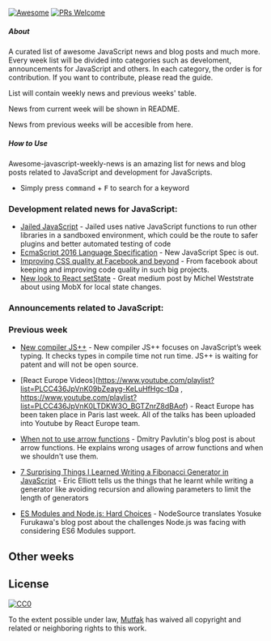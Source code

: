 [![Awesome](https://cdn.rawgit.com/sindresorhus/awesome/d7305f38d29fed78fa85652e3a63e154dd8e8829/media/badge.svg)](https://github.com/sindresorhus/awesome)
[![PRs Welcome](https://img.shields.io/badge/PRs-welcome-brightgreen.svg)](http://makeapullrequest.com)

##### About

A curated list of awesome JavaScript news and blog posts and much more.
Every week list will be divided into categories such as develoment, announcements for JavaScript and others. In each category, the order is for contribution. If you want to contribute, please read the guide.

List will contain weekly news and previous weeks' table.

News from current week will be shown in README.

News from previous weeks will be accesible from here.

##### How to Use
Awesome-javascript-weekly-news is an amazing list for news and blog posts related to JavaScript and development for JavaScripts.
- Simply press <kbd>command</kbd> + <kbd>F</kbd> to search for a keyword

### Development related news for JavaScript:

- [Jailed JavaScript](http://www.infoworld.com/article/3083009/open-source-tools/jailed-javascript-library-runs-untrusted-code-safely-in-browsers-nodejs.html) - Jailed uses native JavaScript functions to run other libraries in a sandboxed environment, which could be the route to safer plugins and better automated testing of code
- [EcmaScript 2016 Language Specification](http://www.ecma-international.org/ecma-262/7.0/index.html) - New JavaScript Spec is out.
- [Improving CSS quality at Facebook and beyond](https://code.facebook.com/posts/879890885467584) - From facebook about keeping and improving code quality in such big projects.
- [New look to React setState](https://medium.com/@mweststrate/3-reasons-why-i-stopped-using-react-setstate-ab73fc67a42e#.44idi9bmv) - Great medium post by Michel Weststrate about using MobX for local state changes.


### Announcements related to JavaScript:

### Previous week

- [New compiler JS++](http://www.infoworld.com/article/3079092/javascript/new-compiler-tackles-javascripts-weak-typing.html) - New compiler JS++ focuses on JavaScript’s week typing. It checks types in compile time not run time. JS++ is waiting for patent and will not be open source.

- [React Europe Videos](https://www.youtube.com/playlist?list=PLCC436JpVnK09bZeayg-KeLuHfHgc-tDa , https://www.youtube.com/playlist?list=PLCC436JpVnK0LTDKW3O_BGTZnrZ8dBAof) - React Europe has been taken place in Paris last week. All of the talks has been uploaded into Youtube by React Europe team.

- [When not to use arrow functions](http://rainsoft.io/when-not-to-use-arrow-functions-in-javascript/) - Dmitry Pavlutin's blog post is about arrow functions. He explains wrong usages of arrow functions and when we shouldn't use them.

- [7 Surprising Things I Learned Writing a Fibonacci Generator in JavaScript](https://medium.com/javascript-scene/7-surprising-things-i-learned-writing-a-fibonacci-generator-4886a5c87710#.4917k1bjj) - Eric Elliott tells us the things that he learnt while writing a generator like avoiding recursion and allowing parameters to limit the length of generators

- [ES Modules and Node.js: Hard Choices](https://medium.com/@nodesource/es-modules-and-node-js-hard-choices-2b6995e4d491#.p0cinzehs) - NodeSource translates Yosuke Furukawa's blog post about the challenges Node.js was facing with considering ES6 Modules support.

## Other weeks

## License

[![CC0](http://mirrors.creativecommons.org/presskit/buttons/88x31/svg/cc-zero.svg)](https://creativecommons.org/publicdomain/zero/1.0/)

To the extent possible under law, [Mutfak](https://github.com/mutfak) has waived all copyright and related or neighboring rights to this work.
